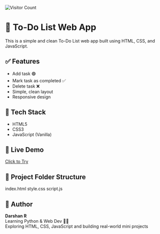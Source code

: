
![Visitor Count](https://hits.seeyoufarm.com/api/count/incr/badge.svg?url=https%3A%2F%2Fgithub.com%2FDarshan82775%2Ftodo-list-app-html-css-js&count_bg=%2379C83D&title_bg=%23555555&icon=github.svg&title=visits&edge_flat=false)



# 📝 To-Do List Web App

This is a simple and clean To-Do List web app built using HTML, CSS, and JavaScript.

## ✅ Features
- Add task 🟢  
- Mark task as completed ✅  
- Delete task ❌  
- Simple, clean layout  
- Responsive design

## 🧠 Tech Stack
- HTML5  
- CSS3  
- JavaScript (Vanilla)

## 🚀 Live Demo
[Click to Try](https://darshan82775.github.io/todo-list-app-html-css-js)

## 📁 Project Folder Structure
index.html
style.css
script.js

## 🙌 Author
**Darshan R**  
Learning Python & Web Dev 👨‍💻  
Exploring HTML, CSS, JavaScript and building real-world mini projects

